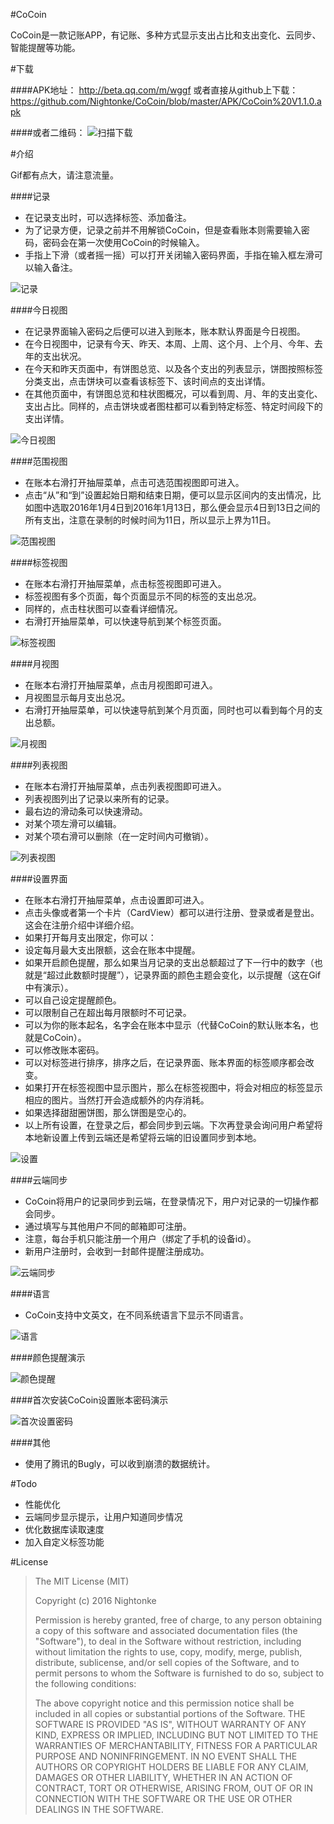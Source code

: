 #CoCoin

CoCoin是一款记账APP，有记账、多种方式显示支出占比和支出变化、云同步、智能提醒等功能。

#下载

####APK地址：
http://beta.qq.com/m/wggf
或者直接从github上下载：
https://github.com/Nightonke/CoCoin/blob/master/APK/CoCoin%20V1.1.0.apk

####或者二维码：
![扫描下载](https://github.com/Nightonke/CoCoin/blob/master/APK/CoCoin%20V1.1.0.jpg)

#介绍

Gif都有点大，请注意流量。

####记录

 - 在记录支出时，可以选择标签、添加备注。
 - 为了记录方便，记录之前并不用解锁CoCoin，但是查看账本则需要输入密码，密码会在第一次使用CoCoin的时候输入。
 - 手指上下滑（或者摇一摇）可以打开关闭输入密码界面，手指在输入框左滑可以输入备注。

![记录](https://github.com/Nightonke/CoCoin/blob/master/Gif/%E8%AE%B0%E5%BD%95.gif)

####今日视图

 - 在记录界面输入密码之后便可以进入到账本，账本默认界面是今日视图。
 - 在今日视图中，记录有今天、昨天、本周、上周、这个月、上个月、今年、去年的支出状况。
 - 在今天和昨天页面中，有饼图总览、以及各个支出的列表显示，饼图按照标签分类支出，点击饼块可以查看该标签下、该时间点的支出详情。
 - 在其他页面中，有饼图总览和柱状图概况，可以看到周、月、年的支出变化、支出占比。同样的，点击饼块或者图柱都可以看到特定标签、特定时间段下的支出详情。

![今日视图](https://github.com/Nightonke/CoCoin/blob/master/Gif/%E4%BB%8A%E6%97%A5%E8%A7%86%E5%9B%BE.gif)

####范围视图

 - 在账本右滑打开抽屉菜单，点击可选范围视图即可进入。
 - 点击“从”和“到”设置起始日期和结束日期，便可以显示区间内的支出情况，比如图中选取2016年1月4日到2016年1月13日，那么便会显示4日到13日之间的所有支出，注意在录制的时候时间为11日，所以显示上界为11日。

![范围视图](https://github.com/Nightonke/CoCoin/blob/master/Gif/%E8%8C%83%E5%9B%B4%E8%A7%86%E5%9B%BE.gif)

####标签视图

 - 在账本右滑打开抽屉菜单，点击标签视图即可进入。
 - 标签视图有多个页面，每个页面显示不同的标签的支出总况。
 - 同样的，点击柱状图可以查看详细情况。
 - 右滑打开抽屉菜单，可以快速导航到某个标签页面。

![标签视图](https://github.com/Nightonke/CoCoin/blob/master/Gif/%E6%A0%87%E7%AD%BE%E8%A7%86%E5%9B%BE.gif)

####月视图

 - 在账本右滑打开抽屉菜单，点击月视图即可进入。
 - 月视图显示每月支出总况。
 - 右滑打开抽屉菜单，可以快速导航到某个月页面，同时也可以看到每个月的支出总额。

![月视图](https://github.com/Nightonke/CoCoin/blob/master/Gif/%E6%9C%88%E8%A7%86%E5%9B%BE.gif)

####列表视图

 - 在账本右滑打开抽屉菜单，点击列表视图即可进入。
 - 列表视图列出了记录以来所有的记录。
 - 最右边的滑动条可以快速滑动。
 - 对某个项左滑可以编辑。
 - 对某个项右滑可以删除（在一定时间内可撤销）。

![列表视图](https://github.com/Nightonke/CoCoin/blob/master/Gif/%E5%88%97%E8%A1%A8%E8%A7%86%E5%9B%BE.gif)

####设置界面

 - 在账本右滑打开抽屉菜单，点击设置即可进入。
 - 点击头像或者第一个卡片（CardView）都可以进行注册、登录或者是登出。这会在注册介绍中详细介绍。
 - 如果打开每月支出限定，你可以：
  - 设定每月最大支出限额，这会在账本中提醒。
  - 如果开启颜色提醒，那么如果当月记录的支出总额超过了下一行中的数字（也就是“超过此数额时提醒”），记录界面的颜色主题会变化，以示提醒（这在Gif中有演示）。
  - 可以自己设定提醒颜色。
  - 可以限制自己在超出每月限额时不可记录。
 - 可以为你的账本起名，名字会在账本中显示（代替CoCoin的默认账本名，也就是CoCoin）。
 - 可以修改账本密码。
 - 可以对标签进行排序，排序之后，在记录界面、账本界面的标签顺序都会改变。
 - 如果打开在标签视图中显示图片，那么在标签视图中，将会对相应的标签显示相应的图片。当然打开会造成额外的内存消耗。
 - 如果选择甜甜圈饼图，那么饼图是空心的。
 - 以上所有设置，在登录之后，都会同步到云端。下次再登录会询问用户希望将本地新设置上传到云端还是希望将云端的旧设置同步到本地。

![设置](https://github.com/Nightonke/CoCoin/blob/master/Gif/%E8%AE%BE%E7%BD%AE.gif)

####云端同步

 - CoCoin将用户的记录同步到云端，在登录情况下，用户对记录的一切操作都会同步。
 - 通过填写与其他用户不同的邮箱即可注册。
 - 注意，每台手机只能注册一个用户（绑定了手机的设备id）。
 - 新用户注册时，会收到一封邮件提醒注册成功。

![云端同步](https://github.com/Nightonke/CoCoin/blob/master/Gif/%E6%B3%A8%E5%86%8C.gif)

####语言

 - CoCoin支持中文英文，在不同系统语言下显示不同语言。

![语言](https://github.com/Nightonke/CoCoin/blob/master/Gif/%E8%AF%AD%E8%A8%80.gif)

####颜色提醒演示

![颜色提醒](https://github.com/Nightonke/CoCoin/blob/master/Gif/%E9%A2%9C%E8%89%B2%E6%8F%90%E9%86%92.gif)

####首次安装CoCoin设置账本密码演示

![首次设置密码](https://github.com/Nightonke/CoCoin/blob/master/Gif/%E8%AE%BE%E7%BD%AE%E5%AF%86%E7%A0%81.gif)

####其他

 - 使用了腾讯的Bugly，可以收到崩溃的数据统计。

#Todo

 - 性能优化
 - 云端同步显示提示，让用户知道同步情况
 - 优化数据库读取速度
 - 加入自定义标签功能

#License

> The MIT License (MIT)
> 
> Copyright (c) 2016 Nightonke
> 
> Permission is hereby granted, free of charge, to any person obtaining a copy of this software and associated documentation files (the "Software"), to deal in the Software without restriction, including without limitation the rights to use, copy, modify, merge, publish, distribute, sublicense, and/or sell copies of the Software, and to permit persons to whom the Software is furnished to do so, subject to the following conditions:
> 
> The above copyright notice and this permission notice shall be
> included in all copies or substantial portions of the Software. THE SOFTWARE IS PROVIDED "AS IS", WITHOUT WARRANTY OF ANY KIND, EXPRESS OR IMPLIED, INCLUDING BUT NOT LIMITED TO THE WARRANTIES OF MERCHANTABILITY, FITNESS FOR A PARTICULAR PURPOSE AND NONINFRINGEMENT. IN NO EVENT SHALL THE AUTHORS OR COPYRIGHT HOLDERS BE LIABLE FOR ANY CLAIM, DAMAGES OR OTHER LIABILITY, WHETHER IN AN ACTION OF CONTRACT, TORT OR OTHERWISE, ARISING FROM, OUT OF OR IN CONNECTION WITH THE SOFTWARE OR THE USE OR OTHER DEALINGS IN THE SOFTWARE.
